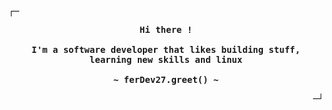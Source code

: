 <!-- ferDev27 GitHub Profile -->
<div align="justify">
<p align="left"><strong><samp>┌─</samp></strong></p>
  <p align="center">
    <samp>
      <b>
        Hi there ! 
      <br>
      <br>
        I'm a software developer that likes building stuff, learning new skills and linux 
      </b>
      <br>
      <br>
      <b>
        ~ ferDev27.greet() ~
      </b>
    </samp>
  </p>
<p align="right"><strong><samp>─┘</samp></strong></p>
